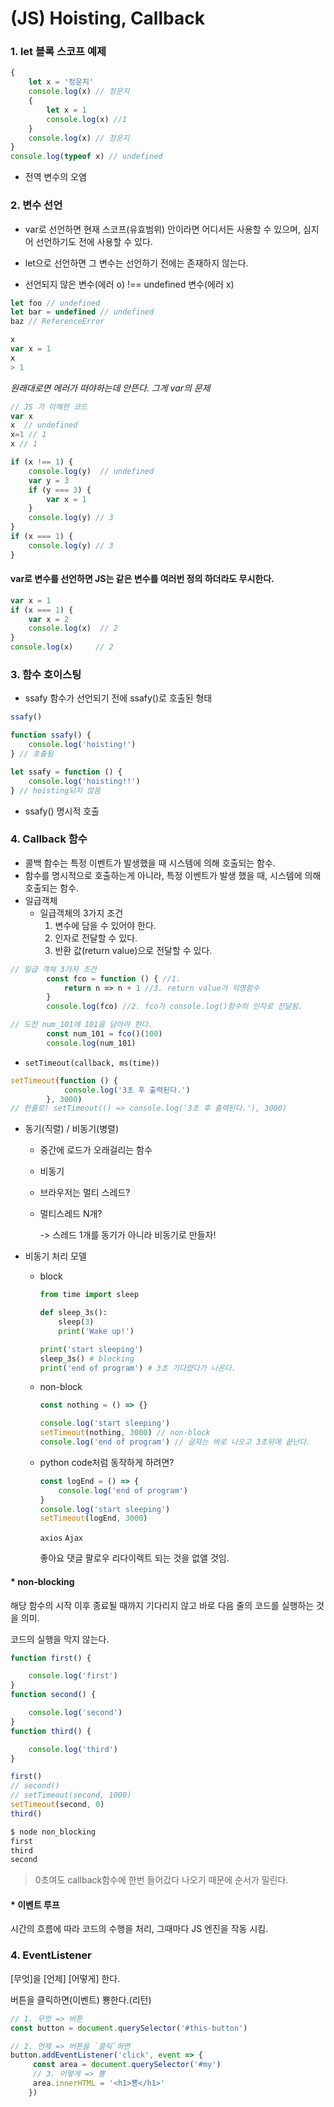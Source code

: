 # (JS) Hoisting, Callback

### 1. let 블록 스코프 예제

```javascript
{
    let x = '정운지'
    console.log(x) // 정운지
    {
        let x = 1
        console.log(x) //1
    }
    console.log(x) // 정운지
}
console.log(typeof x) // undefined
```

* 전역 변수의 오염



### 2. 변수 선언

* var로 선언하면 현재 스코프(유효범위) 안이라면 어디서든 사용할 수 있으며, 심지어 선언하기도 전에 사용할 수 있다.

* let으로 선언하면 그 변수는 선언하기 전에는 존재하지 않는다.

* 선언되지 않은 변수(에러 o) !== undefined 변수(에러 x)

```javascript
let foo // undefined
let bar = undefined // undefined
baz // ReferenceError
```



```javascript
x 
var x = 1
x
> 1
```

*원래대로면 에러가 떠야하는데 안뜬다. 그게 var의 문제* 

```javascript
// JS 가 이해한 코드
var x
x  // undefined
x=1 // 1
x // 1
```



```javascript
if (x !== 1) {
    console.log(y)  // undefined
    var y = 3
    if (y === 3) {
        var x = 1
    }
    console.log(y) // 3
}
if (x === 1) {
    console.log(y) // 3
}
```



#### var로 변수를 선언하면 JS는 같은 변수를 여러번 정의 하더라도 무시한다.

```javascript
var x = 1
if (x === 1) {
    var x = 2
    console.log(x)  // 2
}
console.log(x)     // 2
```



### 3. 함수 호이스팅

* ssafy 함수가 선언되기 전에 ssafy()로 호출된 형태

```javascript
ssafy()

function ssafy() {
    console.log('hoisting!')
} // 호출됨

let ssafy = function () {
    console.log('hoisting!!')
} // hoisting되지 않음
```

* ssafy() 명시적 호출



### 4. Callback 함수

* 콜백 함수는 특정 이벤트가 발생했을 때 시스템에 의해 호출되는 함수.
* 함수를 명시적으로 호출하는게 아니라, 특정 이벤트가 발생 했을 때, 시스템에 의해 호출되는 함수.
* 일급객체
  * 일급객체의 3가지 조건
    1. 변수에 담을 수 있어야 한다.
    2. 인자로 전달할 수 있다.
    3. 반환 값(return value)으로 전달할 수 있다.

```javascript
// 일급 객체 3가지 조건
        const fco = function () { //1.
            return n => n + 1 //3. return value가 익명함수
        }
        console.log(fco) //2. fco가 console.log()함수의 인자로 전달됨.
```
```javascript
// 도전 num_101에 101을 담아야 한다.
        const num_101 = fco()(100)
        console.log(num_101)
```


* `setTimeout(callback, ms(time))`

```javascript
setTimeout(function () {
            console.log('3초 후 출력된다.')
        }, 3000)
// 한줄로! setTimeout(() => console.log('3초 후 출력된다.'), 3000)
```

* 동기(직렬) / 비동기(병렬)
  * 중간에 로드가 오래걸리는 함수
  
  * 비동기
  
  * 브라우저는 멀티 스레드?
  
  * 멀티스레드 N개?
  
    -> 스레드 1개를 동기가 아니라 비동기로 만들자!

* 비동기 처리 모델

  * block

    ```python
    from time import sleep
    
    def sleep_3s():
        sleep(3)
        print('Wake up!')
    
    print('start sleeping')
    sleep_3s() # blocking
    print('end of program') # 3초 기다렸다가 나온다.
    ```

  * non-block

    ```javascript
    const nothing = () => {}
    
    console.log('start sleeping')
    setTimeout(nothing, 3000) // non-block
    console.log('end of program') // 글자는 바로 나오고 3초뒤에 끝난다.
    ```

  * python code처럼 동작하게 하려면?

    ```javascript
    const logEnd = () => {
        console.log('end of program')
    }
    console.log('start sleeping')
    setTimeout(logEnd, 3000)
    ```

    

    `axios` `Ajax`

    좋아요 댓글 팔로우 리다이렉트 되는 것을 없앨 것임.

    

#### * non-blocking

해당 함수의 시작 이후 종료될 때까지 기다리지 않고 바로 다음 줄의 코드를 실행하는 것을 의미.

코드의 실행을 막지 않는다.

```javascript
function first() {

    console.log('first')
}
function second() {

    console.log('second')
}
function third() {

    console.log('third')
}

first()
// second()
// setTimeout(second, 1000)
setTimeout(second, 0)
third()
```

```bash
$ node non_blocking
first
third
second
```

> 0초여도 callback함수에 한번 들어갔다 나오기 때문에 순서가 밀린다.

#### * 이벤트 루프

시간의 흐름에 따라 코드의 수행을 처리, 그때마다 JS 엔진을 작동 시킴.



### 4. EventListener

[무엇]을 [언제] [어떻게] 한다.

버튼을 클릭하면(이벤트) 뿅한다.(리턴)

```javascript
// 1. 무엇 => 버튼
const button = document.querySelector('#this-button')

// 2. 언제 => 버튼을 `클릭`하면
button.addEventListener('click', event => {
     const area = document.querySelector('#my')
     // 3. 어떻게 => 뿅
     area.innerHTML = '<h1>뿅</h1>'
    })
```

